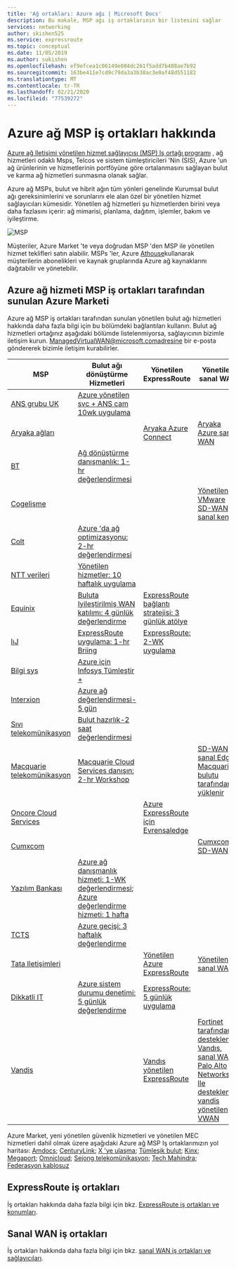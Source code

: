 ```yaml
---
title: 'Ağ ortakları: Azure ağı | Microsoft Docs'
description: Bu makale, MSP ağı iş ortaklarının bir listesini sağlar
services: networking
author: skishen525
ms.service: expressroute
ms.topic: conceptual
ms.date: 11/05/2019
ms.author: sukishen
ms.openlocfilehash: ef9efcea1c06149e084dc261f5add7b408ae7b92
ms.sourcegitcommit: 163be411e7cd9c79da3a3b38ac3e0af48d551182
ms.translationtype: MT
ms.contentlocale: tr-TR
ms.lasthandoff: 02/21/2020
ms.locfileid: "77539272"
---
```

# <a name="about-azure-networking-msp-partners"></a>Azure ağ MSP iş ortakları hakkında

[Azure ağ Iletişimi yönetilen hizmet sağlayıcısı (MSP) Iş ortağı programı](https://azure.microsoft.com/blog/enhancing-the-customer-experience-with-the-azure-networking-msp-partner-program/) , ağ hizmetleri odaklı Msps, Telcos ve sistem tümleştiricileri 'Nin (SIS), Azure 'un ağ ürünlerinin ve hizmetlerinin portföyüne göre ortalanmasını sağlayan bulut ve karma ağ hizmetleri sunmasına olanak sağlar.

Azure ağ MSPs, bulut ve hibrit ağın tüm yönleri genelinde Kurumsal bulut ağı gereksinimlerini ve sorunlarını ele alan özel bir yönetilen hizmet sağlayıcıları kümesidir. Yönetilen ağ hizmetleri şu hizmetlerden birini veya daha fazlasını içerir: ağ mimarisi, planlama, dağıtım, işlemler, bakım ve iyileştirme.

![MSP][0]

Müşteriler, Azure Market 'te veya doğrudan MSP 'den MSP ile yönetilen hizmet teklifleri satın alabilir. MSPs 'ler, Azure [Athouse](https://azure.microsoft.com/services/azure-lighthouse/)kullanarak müşterilerin abonelikleri ve kaynak gruplarında Azure ağ kaynaklarını dağıtabilir ve yönetebilir.

## <a name="msp"></a>Azure ağ hizmeti MSP iş ortakları tarafından sunulan Azure Marketi

Azure ağ MSP iş ortakları tarafından sunulan yönetilen bulut ağı hizmetleri hakkında daha fazla bilgi için bu bölümdeki bağlantıları kullanın. Bulut ağ hizmetleri ortağınız aşağıdaki bölümde listelenmiyorsa, sağlayıcının bizimle iletişim kurun. ManagedVirtualWAN@microsoft.comadresine bir e-posta göndererek bizimle iletişim kurabilirler. 

| **MSP** | **Bulut ağı dönüştürme Hizmetleri** | **Yönetilen ExpressRoute** | **Yönetilen sanal WAN** |
| ---| ---| ---| ---|
|[ANS grubu UK](https://www.ans.co.uk/)|[Azure yönetilen svc + ANS cam 10wk uygulama](https://azuremarketplace.microsoft.com/en-us/marketplace/consulting-services/ans_group.glassms)|||||
|[Aryaka ağları](https://www.aryaka.com/azure-msp-vwan-managed-service-provider-launch-partner-aryaka/)||[Aryaka Azure Connect](https://azuremarketplace.microsoft.com/en-us/marketplace/apps/aryaka.cloudconnect_azure_19?tab=Overview)|[Aryaka Azure sanal WAN](https://azuremarketplace.microsoft.com/en-us/marketplace/apps/aryaka.aryaka_azure_virtual_wan?tab=Overview) | | |
|[BT](https://www.globalservices.bt.com/en/solutions/products/cloud-connect-azure)|[Ağ dönüştürme danışmanlık: 1-hr değerlendirmesi](https://azuremarketplace.microsoft.com/en-us/marketplace/consulting-services/bt-americas-inc.network-transformation-consulting)|||||
|[Cogelişme](https://www.coevolve.com/services/azure-networking-services/)|||[Yönetilen VMware SD-WAN sanal kenarı](https://azuremarketplace.microsoft.com/en-us/marketplace/apps/coevolveptylimited1581027739259.managed-vmware-sdwan-edge?tab=Overview)|||
|[Colt](https://www.colt.net/why-colt/strategic-alliances/microsoft-partnership/msp/)|[Azure 'da ağ optimizasyonu: 2-hr değerlendirmesi](https://azuremarketplace.microsoft.com/en-us/marketplace/consulting-services/colttechnologyservices.azure_networking)|||||
|[NTT verileri](https://us.nttdata.com/en/digital/cloud-transformation)|[Yönetilen hizmetler: 10 haftalık uygulama](https://azuremarketplace.microsoft.com/en-us/marketplace/consulting-services/nttdata-2932930.managed_service)|||||
|[Equinix](https://www.equinix.com/)|[Buluta Iyileştirilmiş WAN katılımı: 4 günlük değerlendirme](https://azuremarketplace.microsoft.com/en-us/marketplace/consulting-services/equinix.cloud_optimized_wan_workshop)|[ExpressRoute bağlantı stratejisi: 3 günlük atölye](https://azuremarketplace.microsoft.com/en-us/marketplace/consulting-services/equinix.eps_expressroute)||||
|[IıJ](https://www.iij.ad.jp/biz/cloudex/)|[ExpressRoute uygulama: 1-hr Briing](https://azuremarketplace.microsoft.com/en-us/marketplace/consulting-services/internet_initiative_japan_inc.iij_cxm_consulting)|[ExpressRoute: 2-WK uygulama](https://azuremarketplace.microsoft.com/en-us/marketplace/consulting-services/internet_initiative_japan_inc.iij_cxmer_consulting)||||
|[Bilgi sys](https://www.infosys.com/services/microsoft-cloud-business/pages/index.aspx)|[Azure için Infosys Tümleştir +](https://azuremarketplace.microsoft.com/en-us/marketplace/apps/infosysltd.infosys-integrate-for-azure?tab=Overview)|||||
|[Interxion](https://www.interxion.com/products/interconnection/cloud-connect/support-your-cloud-strategy/)|[Azure ağ değerlendirmesi-5 gün](https://azuremarketplace.microsoft.com/en-us/marketplace/consulting-services/interxionhq.inxn_azure_networking_assessment)|||||
|[Sıvı telekomünikasyon](https://liquidcloud.africa/azure-networking)|[Bulut hazırlık-2 saat değerlendirmesi](https://azuremarketplace.microsoft.com/en-us/marketplace/consulting-services/liquidtelecommunicationsoperationslimited.liquid_cloud_readiness_assessment)|||||
|[Macquarie telekomünikasyon](https://macquariecloudservices.com/azure-managed-services/)|[Macquarie Cloud Services danışın: 2-hr Workshop](https://azuremarketplace.microsoft.com/en-us/marketplace/consulting-services/macquariecloudservices.clear_for_takeoff_consulting_service)||[SD-WAN sanal Edge, Macquarie bulutu tarafından yüklenir](https://azuremarketplace.microsoft.com/en-us/marketplace/apps/macquariecloudservices.nanaged_network_services?tab=Overview)|||
|[Oncore Cloud Services]( https://www.oncore.cloud/services/ue-for-expressroute/)||[Azure ExpressRoute için Evrensaledge](https://azuremarketplace.microsoft.com/en-us/marketplace/apps/oncore_cloud_services-4944214.universaledge_for_expressroute?tab=Overview)||||
|[Cumxcom]( https://www.orixcom.com/cloud-solutions/)|||[Cumxcom SD-WAN](https://azuremarketplace.microsoft.com/en-us/marketplace/apps/orixcom.orixcom_sd_wan?tab=Overview)|||
|[Yazılım Bankası]( https://www.softbank.jp/biz/nw/nwp/cloud_access/direct_access_for_az/)|[Azure ağ danışmanlık hizmeti: 1-WK değerlendirmesi](https://azuremarketplace.microsoft.com/en-us/marketplace/consulting-services/sbmpn.softbank_nw_msp_service_azure); [Azure değerlendirme hizmeti: 1 hafta](https://azuremarketplace.microsoft.com/en-us/marketplace/consulting-services/sbmpn.softbank_msp_service_azure_01?tab=Overview&pub_source=email&pub_status=success)|||||
|[TCTS](https://www.tatacommunications-ts.com/index.php)|[Azure geçişi: 3 haftalık değerlendirme](https://azuremarketplace.microsoft.com/en-us/marketplace/consulting-services/tcs.azure_migration_assessment)|||||
|[Tata Iletişimleri](https://www.tatacommunications.com/about/our-alliances/microsoft-alliance/)||[Yönetilen Azure ExpressRoute](https://azuremarketplace.microsoft.com/en-us/marketplace/apps/tata_communications.managed_expressroute?tab=Overview)|[Yönetilen sanal WAN](https://azuremarketplace.microsoft.com/en-us/marketplace/apps/tata_communications.managed_azure_vwan_for_sdwan?tab=Overview)|||
|[Dikkatli IT](https://vigilant.it/manage-cloud-service/)|[Azure sistem durumu denetimi: 5 günlük değerlendirme](https://azuremarketplace.microsoft.com/en-us/marketplace/consulting-services/vigilant-it.ahc01)|[ExpressRoute: 5 günlük uygulama](https://azuremarketplace.microsoft.com/en-us/marketplace/consulting-services/vigilant-it.erd01)|||
|[Vandis](https://www.vandis.com/microsoft-azure-practice/)||[Vandıs yönetilen ExpressRoute](https://azuremarketplace.microsoft.com/en-us/marketplace/apps/vandis.vandis_managed_expressroute?tab=Overview)|[Fortinet tarafından desteklenen Vandıs, sanal WAN](https://azuremarketplace.microsoft.com/en-us/marketplace/apps/vandis.vandis_managed_vwan_powered_by_fortinet?tab=Overview); [Palo Alto Networks Ile desteklenen vandis yönetilen VWAN](https://azuremarketplace.microsoft.com/en-us/marketplace/apps/vandis.vandis_managed_vwan_powered_by_palo_alto_networks?tab=Overview)|

Azure Market, yeni yönetilen güvenlik hizmetleri ve yönetilen MEC hizmetleri dahil olmak üzere aşağıdaki Azure ağ MSP Iş ortaklarımızın yol haritası: [Amdocs](https://www.amdocs.com/); [CenturyLink](https://www.centurylink.com/business/networking/cloud-connectivity.html);    [X 'ye ulaşma](https://www.ixreach.com/services/sdn-cloud-connect/);  [Tümleşik bulut](https://intercloud.com/partners/microsoft-azure/);  [Kinx](https://www.kinx.net/service/cloud/?lang=en); [Megaport](https://www.megaport.com/services/microsoft-expressroute/);  [Omnicloud](https://omniclouds.com/services/);  [Sejong telekomünikasyon](https://www.sejongtelecom.net/en/pages/service/cloud_ms);  [Tech Mahindra](https://networkservices.techmahindra.com/pages/default.aspx); [Federasyon kablosuz](https://www.federatedwireless.com/caas/)

## <a name="expressroute"></a>ExpressRoute iş ortakları

İş ortakları hakkında daha fazla bilgi için bkz. [ExpressRoute iş ortakları ve konumları](../expressroute/expressroute-locations-providers.md).

## <a name="vwan"></a>Sanal WAN iş ortakları

İş ortakları hakkında daha fazla bilgi için bkz. [sanal WAN iş ortakları ve sağlayıcıları](../virtual-wan/virtual-wan-locations-partners.md).

<!--Image References-->
[0]: ./media/networking-partners-msp/msp.png "MSP program açıklaması"
